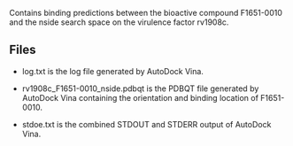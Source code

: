 Contains binding predictions between the bioactive compound F1651-0010 and the nside search space on the virulence factor rv1908c.

## Files

- log.txt is the log file generated by AutoDock Vina.

- rv1908c_F1651-0010_nside.pdbqt is the PDBQT file generated by AutoDock Vina containing the orientation and binding location of F1651-0010.

- stdoe.txt is the combined STDOUT and STDERR output of AutoDock Vina.

